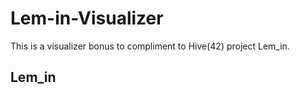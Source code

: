 # Lem-in-Visualizer

This is a visualizer bonus to compliment to Hive(42) project Lem_in.

## Lem_in
